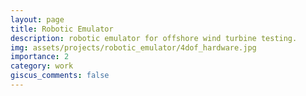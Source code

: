 ```yaml
---
layout: page
title: Robotic Emulator
description: robotic emulator for offshore wind turbine testing.
img: assets/projects/robotic_emulator/4dof_hardware.jpg
importance: 2
category: work
giscus_comments: false
---
```


<!-- Google tag (gtag.js) -->
<script async src="https://www.googletagmanager.com/gtag/js?id=G-V1HSZE1Y7M"></script>
<script>
  window.dataLayer = window.dataLayer || [];
  function gtag(){dataLayer.push(arguments);}
  gtag('js', new Date());

  gtag('config', 'G-V1HSZE1Y7M');
</script>